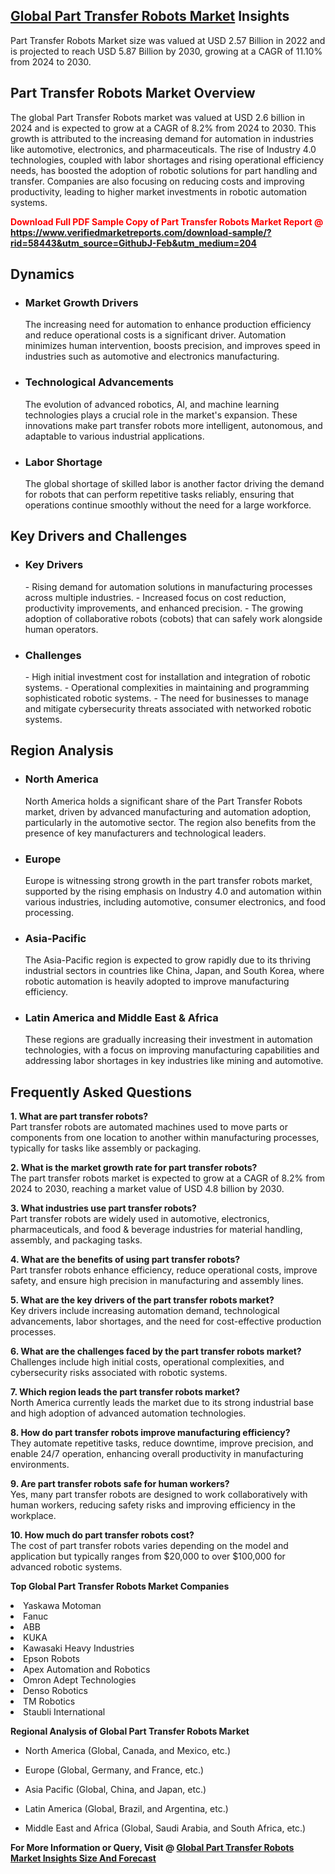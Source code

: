 <h2><a href="https://www.verifiedmarketreports.com/download-sample/?rid=58443&amp;utm_source=GithubJ&amp;utm_medium=204" target="_blank">Global Part Transfer Robots Market</a> Insights</h2><p>Part Transfer Robots Market size was valued at USD 2.57 Billion in 2022 and is projected to reach USD 5.87 Billion by 2030, growing at a CAGR of 11.10% from 2024 to 2030.</p><p> <h2>Part Transfer Robots Market Overview</h2> <p>The global Part Transfer Robots market was valued at USD 2.6 billion in 2024 and is expected to grow at a CAGR of 8.2% from 2024 to 2030. This growth is attributed to the increasing demand for automation in industries like automotive, electronics, and pharmaceuticals. The rise of Industry 4.0 technologies, coupled with labor shortages and rising operational efficiency needs, has boosted the adoption of robotic solutions for part handling and transfer. Companies are also focusing on reducing costs and improving productivity, leading to higher market investments in robotic automation systems.</p> <p><strong><p><span class=""><span style="color: #ff0000;"><strong>Download Full PDF Sample Copy of Part Transfer Robots Market Report</strong> @ </span><a href="https://www.verifiedmarketreports.com/download-sample/?rid=58443&amp;utm_source=GithubJ-Feb&amp;utm_medium=204" target="_blank">https://www.verifiedmarketreports.com/download-sample/?rid=58443&amp;utm_source=GithubJ-Feb&amp;utm_medium=204</a></span></p></strong></p> <h2>Dynamics</h2> <ul> <li><h3>Market Growth Drivers</h3> The increasing need for automation to enhance production efficiency and reduce operational costs is a significant driver. Automation minimizes human intervention, boosts precision, and improves speed in industries such as automotive and electronics manufacturing. </li> <li><h3>Technological Advancements</h3> The evolution of advanced robotics, AI, and machine learning technologies plays a crucial role in the market's expansion. These innovations make part transfer robots more intelligent, autonomous, and adaptable to various industrial applications. </li> <li><h3>Labor Shortage</h3> The global shortage of skilled labor is another factor driving the demand for robots that can perform repetitive tasks reliably, ensuring that operations continue smoothly without the need for a large workforce. </li> </ul> <h2>Key Drivers and Challenges</h2> <ul> <li><h3>Key Drivers</h3> - Rising demand for automation solutions in manufacturing processes across multiple industries. - Increased focus on cost reduction, productivity improvements, and enhanced precision. - The growing adoption of collaborative robots (cobots) that can safely work alongside human operators. </li> <li><h3>Challenges</h3> - High initial investment cost for installation and integration of robotic systems. - Operational complexities in maintaining and programming sophisticated robotic systems. - The need for businesses to manage and mitigate cybersecurity threats associated with networked robotic systems. </li> </ul> <h2>Region Analysis</h2> <ul> <li><h3>North America</h3> North America holds a significant share of the Part Transfer Robots market, driven by advanced manufacturing and automation adoption, particularly in the automotive sector. The region also benefits from the presence of key manufacturers and technological leaders. </li> <li><h3>Europe</h3> Europe is witnessing strong growth in the part transfer robots market, supported by the rising emphasis on Industry 4.0 and automation within various industries, including automotive, consumer electronics, and food processing. </li> <li><h3>Asia-Pacific</h3> The Asia-Pacific region is expected to grow rapidly due to its thriving industrial sectors in countries like China, Japan, and South Korea, where robotic automation is heavily adopted to improve manufacturing efficiency. </li> <li><h3>Latin America and Middle East & Africa</h3> These regions are gradually increasing their investment in automation technologies, with a focus on improving manufacturing capabilities and addressing labor shortages in key industries like mining and automotive. </li> </ul> <h2>Frequently Asked Questions</h2> <p><strong>1. What are part transfer robots?</strong><br> Part transfer robots are automated machines used to move parts or components from one location to another within manufacturing processes, typically for tasks like assembly or packaging.</p> <p><strong>2. What is the market growth rate for part transfer robots?</strong><br> The part transfer robots market is expected to grow at a CAGR of 8.2% from 2024 to 2030, reaching a market value of USD 4.8 billion by 2030.</p> <p><strong>3. What industries use part transfer robots?</strong><br> Part transfer robots are widely used in automotive, electronics, pharmaceuticals, and food & beverage industries for material handling, assembly, and packaging tasks.</p> <p><strong>4. What are the benefits of using part transfer robots?</strong><br> Part transfer robots enhance efficiency, reduce operational costs, improve safety, and ensure high precision in manufacturing and assembly lines.</p> <p><strong>5. What are the key drivers of the part transfer robots market?</strong><br> Key drivers include increasing automation demand, technological advancements, labor shortages, and the need for cost-effective production processes.</p> <p><strong>6. What are the challenges faced by the part transfer robots market?</strong><br> Challenges include high initial costs, operational complexities, and cybersecurity risks associated with robotic systems.</p> <p><strong>7. Which region leads the part transfer robots market?</strong><br> North America currently leads the market due to its strong industrial base and high adoption of advanced automation technologies.</p> <p><strong>8. How do part transfer robots improve manufacturing efficiency?</strong><br> They automate repetitive tasks, reduce downtime, improve precision, and enable 24/7 operation, enhancing overall productivity in manufacturing environments.</p> <p><strong>9. Are part transfer robots safe for human workers?</strong><br> Yes, many part transfer robots are designed to work collaboratively with human workers, reducing safety risks and improving efficiency in the workplace.</p> <p><strong>10. How much do part transfer robots cost?</strong><br> The cost of part transfer robots varies depending on the model and application but typically ranges from $20,000 to over $100,000 for advanced robotic systems.</p> </p><p><strong>Top Global Part Transfer Robots Market Companies</strong></p><div data-test-id=""><p><li>Yaskawa Motoman</li><li> Fanuc</li><li> ABB</li><li> KUKA</li><li> Kawasaki Heavy Industries</li><li> Epson Robots</li><li> Apex Automation and Robotics</li><li> Omron Adept Technologies</li><li> Denso Robotics</li><li> TM Robotics</li><li> Staubli International</li></p><div><strong>Regional Analysis of&nbsp;Global Part Transfer Robots Market</strong></div><ul><li dir="ltr"><p dir="ltr">North America&nbsp;(Global, Canada, and Mexico, etc.)</p></li><li dir="ltr"><p dir="ltr">Europe (Global, Germany, and France, etc.)</p></li><li dir="ltr"><p dir="ltr">Asia Pacific&nbsp;(Global, China, and Japan, etc.)</p></li><li dir="ltr"><p dir="ltr">Latin America&nbsp;(Global, Brazil, and Argentina, etc.)</p></li><li dir="ltr">Middle East and Africa&nbsp;(Global, Saudi Arabia, and South Africa, etc.)</li></ul><p><strong>For More Information or Query, Visit @&nbsp;</strong><strong><a href="https://www.verifiedmarketreports.com/product/global-part-transfer-robots-market-2018-by-manufacturers-regions-type-and-application-forecast-to-2023/?utm_source=GithubJ&amp;utm_medium=204" target="_blank">Global Part Transfer Robots Market Insights Size And Forecast</a></strong></p></div>
